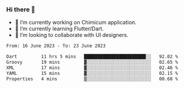 ### Hi there 👋

<!--
**devcat37/devcat37** is a ✨ _special_ ✨ repository because its `README.md` (this file) appears on your GitHub profile.-->


- 🔭 I’m currently working on Chimicum application.
- 🌱 I’m currently learning Flutter/Dart.
- 👯 I’m looking to collaborate with UI designers.
<!-- - 🤔 I’m looking for help with ... -->

<!--START_SECTION:waka-->

```txt
From: 16 June 2023 - To: 23 June 2023

Dart         11 hrs 5 mins   ███████████████████████░░   92.02 %
Groovy       19 mins         ▓░░░░░░░░░░░░░░░░░░░░░░░░   02.65 %
XML          17 mins         ▓░░░░░░░░░░░░░░░░░░░░░░░░   02.46 %
YAML         15 mins         ▓░░░░░░░░░░░░░░░░░░░░░░░░   02.15 %
Properties   4 mins          ▒░░░░░░░░░░░░░░░░░░░░░░░░   00.68 %
```

<!--END_SECTION:waka-->
